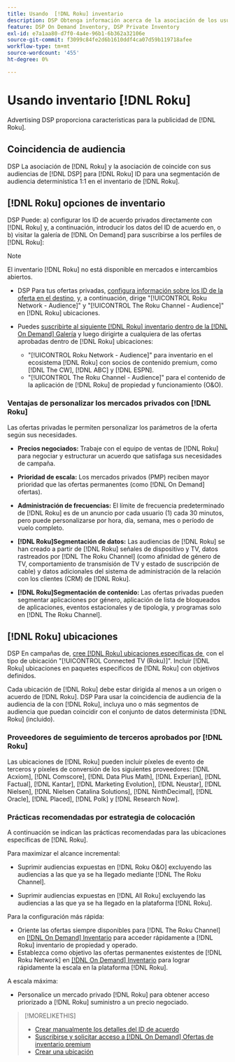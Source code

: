 ```yaml
---
title: Usando  [!DNL Roku] inventario
description: DSP Obtenga información acerca de la asociación de los usuarios con  [!DNL Roku], incluidas las opciones de inventario, los proveedores de seguimiento de terceros aprobados y las prácticas recomendadas para las ubicaciones específicas de  [!DNL Roku].
feature: DSP On Demand Inventory, DSP Private Inventory
exl-id: e7a1aa80-d7f0-4a4e-96b1-6b362a32106e
source-git-commit: f3099c84fe2d6b1610ddf4ca07d59b119718afee
workflow-type: tm+mt
source-wordcount: '455'
ht-degree: 0%

---
```


# Usando inventario [!DNL Roku]

Advertising DSP proporciona características para la publicidad de [!DNL Roku].

## Coincidencia de audiencia

DSP La asociación de [!DNL Roku] y la asociación de coincide con sus audiencias de [!DNL DSP] para [!DNL Roku] ID para una segmentación de audiencia determinística 1:1 en el inventario de [!DNL Roku].

## [!DNL Roku] opciones de inventario

DSP Puede: a) configurar los ID de acuerdo privados directamente con [!DNL Roku] y, a continuación, introducir los datos del ID de acuerdo en, o b) visitar la galería de [!DNL On Demand] para suscribirse a los perfiles de [!DNL Roku]:

>[!NOTE]
>
>El inventario [!DNL Roku] no está disponible en mercados e intercambios abiertos.

* DSP Para tus ofertas privadas, [configura información sobre los ID de la oferta en el destino &#x200B;](/help/dsp/inventory/deal-id-create.md) y, a continuación, dirige &quot;[!UICONTROL Roku Network - Audience]&quot; y &quot;[!UICONTROL The Roku Channel - Audience]&quot; en [!DNL Roku] ubicaciones.<!-- Or do you target the deal ID?? I see those strings for Roku On Demand inventory. Clarify if all Roku private deals show up as one or the other of these in Roku Private inventory in Roku placement settings. -->

* Puedes [suscribirte al siguiente [!DNL Roku] inventario dentro de la [!DNL On Demand] Galería](/help/dsp/inventory/on-demand-inventory-subscribe.md) y luego dirigirte a cualquiera de las ofertas aprobadas dentro de [!DNL Roku] ubicaciones:

   * &quot;[!UICONTROL Roku Network - Audience]&quot; para inventario en el ecosistema [!DNL Roku] con socios de contenido premium, como [!DNL The CW], [!DNL ABC] y [!DNL ESPN].
   * &quot;[!UICONTROL The Roku Channel - Audience]&quot; para el contenido de la aplicación de [!DNL Roku] de propiedad y funcionamiento (O&amp;O).

### Ventajas de personalizar los mercados privados con [!DNL Roku]

Las ofertas privadas le permiten personalizar los parámetros de la oferta según sus necesidades.

* **Precios negociados:** Trabaje con el equipo de ventas de [!DNL Roku] para negociar y estructurar un acuerdo que satisfaga sus necesidades de campaña.

* **Prioridad de escala:** Los mercados privados (PMP) reciben mayor prioridad que las ofertas permanentes (como [!DNL On Demand] ofertas).

* **Administración de frecuencias:** El límite de frecuencia predeterminado de [!DNL Roku] es de un anuncio por cada usuario (1) cada 30 minutos, pero puede personalizarse por hora, día, semana, mes o período de vuelo completo.<!-- Within the DSP placement settings? NO - you negotiate this with Roku, but Christine to confirm with Amanda whether you should be able to edit this in placement. -->

* **[!DNL Roku]Segmentación de datos:** Las audiencias de [!DNL Roku] se han creado a partir de [!DNL Roku] señales de dispositivo y TV, datos rastreados por [!DNL The Roku Channel] (como afinidad de género de TV, comportamiento de transmisión de TV y estado de suscripción de cable) y datos adicionales del sistema de administración de la relación con los clientes (CRM) de [!DNL Roku].

* **[!DNL Roku]Segmentación de contenido:** Las ofertas privadas pueden segmentar aplicaciones por género, aplicación de lista de bloqueados de aplicaciones, eventos estacionales y de tipología, y programas solo en [!DNL The Roku Channel].

## [!DNL Roku] ubicaciones

DSP En campañas de, [cree  [!DNL Roku] ubicaciones específicas de &#x200B;](/help/dsp/campaign-management/placements/placement-create.md) con el tipo de ubicación &quot;[!UICONTROL Connected TV (Roku)]&quot;. Incluir [!DNL Roku] ubicaciones en paquetes específicos de [!DNL Roku] con objetivos definidos.

Cada ubicación de [!DNL Roku] debe estar dirigida al menos a un origen o acuerdo de [!DNL Roku]. DSP Para usar la coincidencia de audiencia de la audiencia de la con [!DNL Roku], incluya uno o más segmentos de audiencia que puedan coincidir con el conjunto de datos determinista [!DNL Roku] (incluido).

### Proveedores de seguimiento de terceros aprobados por [!DNL Roku]

Las ubicaciones de [!DNL Roku] pueden incluir píxeles de evento de terceros y píxeles de conversión de los siguientes proveedores: [!DNL Acxiom], [!DNL Comscore], [!DNL Data Plus Math], [!DNL Experian], [!DNL Factual], [!DNL Kantar], [!DNL Marketing Evolution], [!DNL Neustar], [!DNL Nielsen], [!DNL Nielsen Catalina Solutions], [!DNL NinthDecimal], [!DNL Oracle], [!DNL Placed], [!DNL Polk] y [!DNL Research Now].

### Prácticas recomendadas por estrategia de colocación

A continuación se indican las prácticas recomendadas para las ubicaciones específicas de [!DNL Roku].

Para maximizar el alcance incremental:

* Suprimir audiencias expuestas en [!DNL Roku O&O] excluyendo las audiencias a las que ya se ha llegado mediante [!DNL The Roku Channel].

* Suprimir audiencias expuestas en [!DNL All Roku] excluyendo las audiencias a las que ya se ha llegado en la plataforma [!DNL Roku].

Para la configuración más rápida:

* Oriente las ofertas siempre disponibles para [!DNL The Roku Channel] en [[!DNL On Demand] Inventario](/help/dsp/inventory/on-demand-inventory-subscribe.md) para acceder rápidamente a [!DNL Roku] inventario de propiedad y operado.
* Establezca como objetivo las ofertas permanentes existentes de [!DNL Roku Network] en [[!DNL On Demand] Inventario](/help/dsp/inventory/on-demand-inventory-subscribe.md) para lograr rápidamente la escala en la plataforma [!DNL Roku].

A escala máxima:

* Personalice un mercado privado [!DNL Roku] para obtener acceso priorizado a [!DNL Roku] suministro a un precio negociado.

>[!MORELIKETHIS]
>
>* [Crear manualmente los detalles del ID de acuerdo](/help/dsp/inventory/deal-id-create.md)
> * [Suscribirse y solicitar acceso a [!DNL On Demand] Ofertas de inventario premium](/help/dsp/inventory/on-demand-inventory-subscribe.md)
>* [Crear una ubicación](/help/dsp/campaign-management/placements/placement-create.md)
